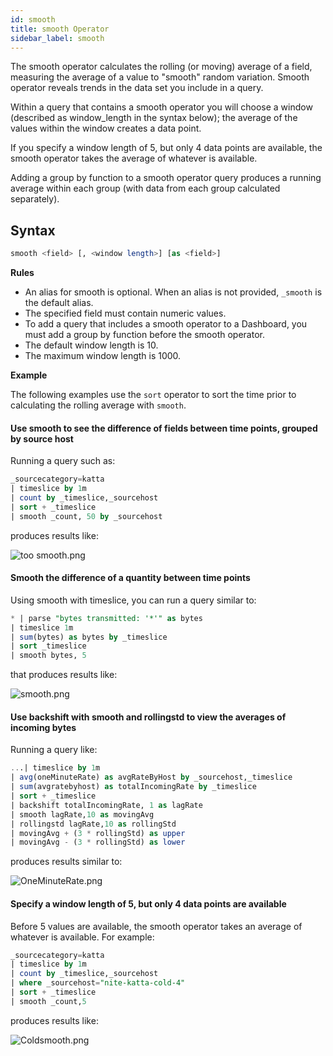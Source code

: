 ```yaml
---
id: smooth
title: smooth Operator
sidebar_label: smooth
---
```



The smooth operator calculates the rolling (or moving) average of a field, measuring the average of a value to "smooth" random variation. Smooth operator reveals trends in the data set you include in a query.

Within a query that contains a smooth operator you will choose a window (described as window_length in the syntax below); the average of the values within the window creates a data point.

If you specify a window length of 5, but only 4 data points are available, the smooth operator takes the average of whatever is available.

Adding a group by function to a smooth operator query produces a running average within each group (with data from each group calculated separately).

## Syntax

```sql
smooth <field> [, <window length>] [as <field>]
```

**Rules**

* An alias for smooth is optional. When an alias is not provided, `_smooth` is the default alias.
* The specified field must contain numeric values.
* To add a query that includes a smooth operator to a Dashboard, you must add a group by function before the smooth operator.
* The default window length is 10.
* The maximum window length is 1000.

**Example**

The following examples use the `sort` operator to sort the time prior to calculating the rolling average with `smooth`.

#### Use smooth to see the difference of fields between time points, grouped by source host

Running a query such as:

```sql
_sourcecategory=katta
| timeslice by 1m
| count by _timeslice,_sourcehost
| sort + _timeslice
| smooth _count, 50 by _sourcehost
```

produces results like:

![too smooth.png](/img/search/searchquerylanguage/search-operators/too-smooth.png)

#### Smooth the difference of a quantity between time points

Using smooth with timeslice, you can run a query similar to:

```sql
* | parse "bytes transmitted: '*'" as bytes
| timeslice 1m
| sum(bytes) as bytes by _timeslice
| sort _timeslice
| smooth bytes, 5
```

that produces results like:

![smooth.png](/img/search/searchquerylanguage/search-operators/smooth.png)

#### Use backshift with smooth and rollingstd to view the averages of incoming bytes

Running a query like:

```sql
...| timeslice by 1m
| avg(oneMinuteRate) as avgRateByHost by _sourcehost,_timeslice
| sum(avgratebyhost) as totalIncomingRate by _timeslice
| sort + _timeslice
| backshift totalIncomingRate, 1 as lagRate
| smooth lagRate,10 as movingAvg
| rollingstd lagRate,10 as rollingStd
| movingAvg + (3 * rollingStd) as upper
| movingAvg - (3 * rollingStd) as lower
```

produces results similar to:

![OneMinuteRate.png](/img/search/searchquerylanguage/search-operators/OneMinuteRate.png)

#### Specify a window length of 5, but only 4 data points are available

Before 5 values are available, the smooth operator takes an average of whatever is available. For example:

```sql
_sourcecategory=katta
| timeslice by 1m
| count by _timeslice,_sourcehost
| where _sourcehost="nite-katta-cold-4"
| sort + _timeslice
| smooth _count,5
```

produces results like:

![Coldsmooth.png](/img/search/searchquerylanguage/search-operators/Coldsmooth.png)
